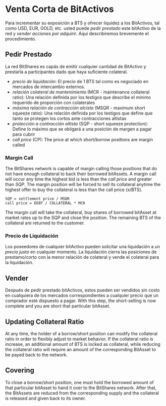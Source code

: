 # Venta Corta de BitActivos

Para incrementar su exposición a BTS y ofrecer liquidez a los BitActivos, tal como USD, EUR, GOLD, etc. usted puede *pedir prestado* este bitActivo de la red y *vender acciones por adquirir*. Aquí describiremos brevemente el procedimiento.

## Pedir Prestado

La red BitShares es capás de emitir cualquier cantidad de BitActivo y prestarla a participantes dado que haya suficiente colateral.

- *precio de liquidación*: El precio de 1 BTS tal como es negociado en mercados de intercambio externos.
- *relación colateral de mantenimiento* (MCR - maintenance collateral ratio): Una relación definida por los testigos que describe el mínimo requerido de proporción con colaterales
- *máxima relación de contracción alcista* (MSQR - maximum short squeeze ratio): Una relación definida por los testigos que define que tanto se protegen los cortos ante contracciones altistas
- *protección a contracción altista* (SQP - short squeeze protection): Define lo máximo que se obligará a una posición de margen a pagar para cubrir 
- *call price* (CP): The price at which short/borrow positions are margin called

### Margin Call

The BitShares network is capable of margin calling those positions that do not have enough collateral to back their borrowed bitAssets. A margin call will occur any time the highest bid is less than the *call price* and greater than *SQP*. The margin position will be forced to sell its collateral anytime the highest offer to buy the collateral is less than the call price (x/BTS).

    SQP = settlement price / MSQR
    call price = DEBT / COLLATERAL * MCR
    

The margin call will take the collateral, buy shares of borrowed bitAsset at market rates up to the SQP and close the position. The remaining BTS of the collateral are returned to the customer.

### Precio de Liquidación

Los poseedores de cualquier bitActivo pueden solicitar una liquidación a un *precio justo* en cualquier momento. La liquidación cierra las posiciones de prestamo/corto con la menor relación de colateral y vende el colateral para la liquidación.

## Vender

Después de pedir prestado bitActivos, estos pueden ser vendidos sin costo en cualquiera de los mercados correspondientes a cualquier precio que un comprador esté dispuesto a pagar. With this step, the short-selling is now complete and you are short that particular bitAsset.

## Updating Collateral Ratio

At any time, the holder of a borrow/short position can modify the collateral ratio in order to flexibly adjust to market behavior. If the collateral ratio is increase, an additional amount of BTS is locked as collateral, while reducing the collateral ratio will require an amount of the corresponding BitAsset to be payed back to the network.

## Covering

To close a borrow/short position, one must hold the borrowed amount of that particular bitAsset to hand it over to the BitShares network. After that, the BitAssets are reduced from the corresponding supply and the collateral is released and given back to its owner.